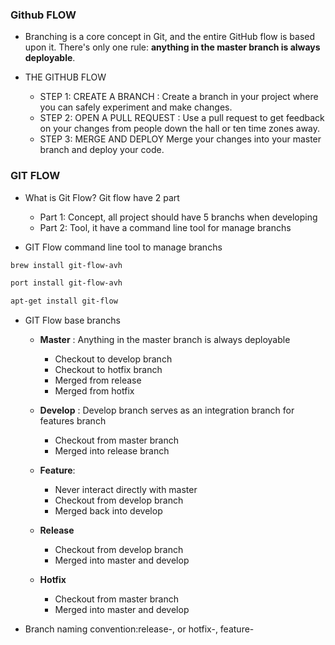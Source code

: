 
### Github FLOW

* Branching is a core concept in Git, and the entire GitHub flow is based upon it. 
There's only one rule: **anything in the master branch is always deployable**.

* THE GITHUB FLOW
  * STEP 1: CREATE A BRANCH : Create a branch in your project where you can safely experiment and make changes.
  * STEP 2: OPEN A PULL REQUEST : Use a pull request to get feedback on your changes from people down the hall or ten time zones away.
  * STEP 3: MERGE AND DEPLOY Merge your changes into your master branch and deploy your code.
  
  
### GIT FLOW

* What is Git Flow? Git flow have 2 part
  * Part 1: Concept, all project should have 5 branchs when developing
  * Part 2: Tool, it have a command line tool for manage branchs 

* GIT Flow command line tool to manage branchs 

```sh
brew install git-flow-avh

port install git-flow-avh

apt-get install git-flow
```
* GIT Flow base branchs

    * **Master** : Anything in the master branch is always deployable
      * Checkout to develop branch
      * Checkout to hotfix branch
      * Merged from release
      * Merged from hotfix

    * **Develop** : Develop branch serves as an integration branch for features branch
      * Checkout from master branch
      * Merged into release branch
      
    * **Feature**: 
      * Never interact directly with master
      * Checkout from develop branch
      * Merged back into develop
      
    * **Release**
      * Checkout from develop branch
      * Merged into master and develop
      
    * **Hotfix**
      * Checkout from master branch
      * Merged into master and develop
    
 * Branch naming convention:release-, or hotfix-, feature-
 
 
 
